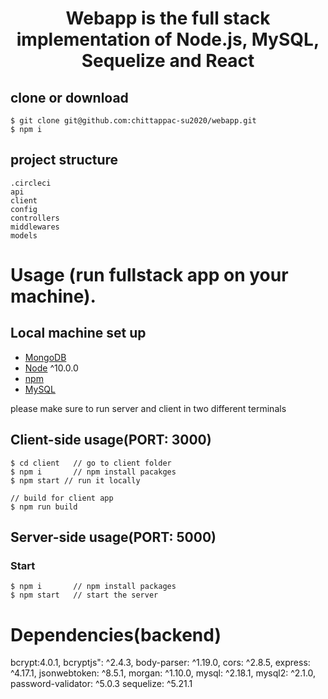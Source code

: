<h1 align="center">
Webapp is the full stack implementation of Node.js, MySQL, Sequelize and React
</h1>

## clone or download
```terminal
$ git clone git@github.com:chittappac-su2020/webapp.git
$ npm i
```

## project structure
```terminal
.circleci
api
client
config
controllers
middlewares
models
```

# Usage (run fullstack app on your machine).

## Local machine set up
- [MongoDB](https://gist.github.com/nrollr/9f523ae17ecdbb50311980503409aeb3)
- [Node](https://nodejs.org/en/download/) ^10.0.0
- [npm](https://nodejs.org/en/download/package-manager/)
- [MySQL](https://www.mysql.com/downloads/)

please make sure to run server and client in two different terminals

## Client-side usage(PORT: 3000)
```terminal
$ cd client   // go to client folder
$ npm i       // npm install pacakges
$ npm start // run it locally

// build for client app
$ npm run build 
```

## Server-side usage(PORT: 5000)

### Start

```terminal
$ npm i       // npm install packages
$ npm start   // start the server
```

# Dependencies(backend)
bcrypt:4.0.1,
bcryptjs": ^2.4.3,
body-parser: ^1.19.0,
cors: ^2.8.5,
express: ^4.17.1,
jsonwebtoken: ^8.5.1,
morgan: ^1.10.0,
mysql: ^2.18.1,
mysql2: ^2.1.0,
password-validator: ^5.0.3
sequelize: ^5.21.1
